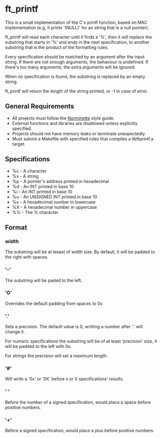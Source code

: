 # ft_printf

This is a small implementation of the C's printf function, based on MAC implementation (e.g, it prints '(NULL)' for an string that is a null pointer).

ft_printf will read each character until it finds a '%', then it will replace the substring that starts in '%' and ends in the next specification, to another substring that is the product of the formatting rules.

Every specification should be matched by an argument after the input string. If there are not enough arguments, the behaviour is undefined. If there's too many arguments, the extra arguments will be ignored.

When no specification is found, the substring is replaced by an empty string. 

ft_printf will return the length of the string printed, or -1 in case of error.

## General Requirements  

- All projects must follow the [Norminette](https://github.com/42School/norminette) style guide.
- External functions and libraries are disallowed unless explicitly specified.
- Projects should not have memory leaks or terminate unexpectedly.
- Must submit a Makefile with specified rules that compiles a libftprintf.a target.

## Specifications

- %c - A character
- %s - A string
- %p - A pointer's address printed in hexadecimal
- %d - An INT printed in base 10
- %i - An INT printed in base 10
- %u - An UNSIGNED INT printed in base 10
- %x - A hexadecimal number in lowercase
- %X - A hexadecimal number in uppercase
- %% - The % character

## Format

### width

The substring will be at leeast of width size. By default, it will be padded to the right with spaces.

### '-'

The substring will be paded to the left.

### '0'

Overrides the default padding from spaces to 0s

### '.'

Sets a precision. The default value is 0, writting a number after '.' will change it. 

For numeric specifications the substring will be of at least 'precision' size, it will be padded to the left with 0s.

For strings the precision will set a maximum length.

### '#'

Will write a '0x' or '0X' before x or X specifications' results.

### ' '

Before the number of a signed specification, would place a space before positive numbers.

### '+'

Before a signed specification, would place a plus before positive numbers.
